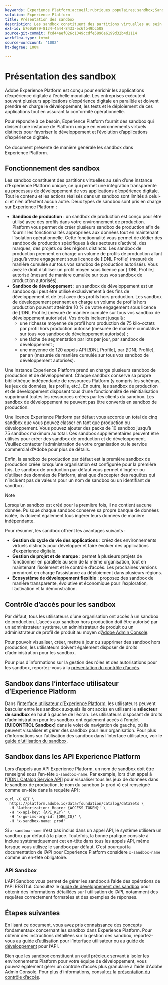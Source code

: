 ```yaml
---
keywords: Experience Platform;accueil;rubriques populaires;sandbox;Sandbox;test;Test
solution: Experience Platform
title: Présentation des sandbox
description: Les sandbox constituent des partitions virtuelles au sein d’une instance d’Experience Platform unique, ce qui permet une intégration transparente au processus de développement de vos applications d’expérience digitale.
exl-id: b760a979-8134-4a44-8433-ec6fb49bc508
source-git-commit: fcd44aef026c1049ccdfe5896e6199d32b4d1114
workflow-type: tm+mt
source-wordcount: '1002'
ht-degree: 100%

---
```


# Présentation des sandbox

Adobe Experience Platform est conçu pour enrichir les applications d’expérience digitale à l’échelle mondiale. Les entreprises exécutent souvent plusieurs applications d’expérience digitale en parallèle et doivent prendre en charge le développement, les tests et le déploiement de ces applications tout en assurant la conformité opérationnelle.

Pour répondre à ce besoin, Experience Platform fournit des sandbox qui divisent une instance de Platform unique en environnements virtuels distincts pour favoriser le développement et l’évolution d’applications d’expérience digitale.

Ce document présente de manière générale les sandbox dans Experience Platform.

## Fonctionnement des sandbox

Les sandbox constituent des partitions virtuelles au sein d’une instance d’Experience Platform unique, ce qui permet une intégration transparente au processus de développement de vos applications d’expérience digitale. Tout le contenu et les actions réalisés dans un sandbox sont limités à celui-ci et n’en affectent aucun autre. Deux types de sandbox sont pris en charge sur Experience Platform :

* **Sandbox de production** : un sandbox de production est conçu pour être utilisé avec des profils dans votre environnement de production. Platform vous permet de créer plusieurs sandbox de production afin de fournir les fonctionnalités appropriées aux données tout en maintenant l’isolation opérationnelle. Cette fonctionnalité vous permet de dédier des sandbox de production spécifiques à des secteurs d’activité, des marques, des projets ou des régions distincts. Les sandbox de production prennent en charge un volume de profils de production allant jusqu’à votre engagement sous licence de [!DNL Profile] (mesuré de manière cumulée sur tous vos sandbox de production autorisés). Vous avez le droit d’utiliser un profil moyen sous licence par [!DNL Profile] autorisé (mesuré de manière cumulée sur tous vos sandbox de production autorisés).
* **Sandbox de développement** : un sandbox de développement est un sandbox qui peut être utilisé exclusivement à des fins de développement et de test avec des profils hors production. Les sandbox de développement prennent en charge un volume de profils hors production pouvant atteindre 10 % de votre engagement sous licence de [!DNL Profile] (mesuré de manière cumulée sur tous vos sandbox de développement autorisés). Vos droits incluent jusqu’à :
   * une richesse moyenne de profil hors production de 75 kilo-octets par profil hors production autorisé (mesurée de manière cumulative sur tous vos sandbox de développement autorisés) ;
   * une tâche de segmentation par lots par jour, par sandbox de développement ;
   * une moyenne de 120 appels API [!DNL Profile], par [!DNL Profile], par an (mesurée de manière cumulée sur tous vos sandbox de développement autorisés).

Une instance Experience Platform prend en charge plusieurs sandbox de production et de développement. Chaque sandbox conserve sa propre bibliothèque indépendante de ressources Platform (y compris les schémas, les jeux de données, les profils, etc.). En outre, les sandbox de production et de développement disposent tous d’une fonctionnalité de réinitialisation supprimant toutes les ressources créées par les clients du sandbox. Les sandbox de développement ne peuvent pas être convertis en sandbox de production.

Une licence Experience Platform par défaut vous accorde un total de cinq sandbox que vous pouvez classer en tant que production ou développement. Vous pouvez ajouter des packs de 10 sandbox jusquʼà 75 sandbox maximum au total. Ces sandbox supplémentaires peuvent être utilisés pour créer des sandbox de production et de développement. Veuillez contacter l’administration de votre organisation ou le service commercial d’Adobe pour plus de détails.

Enfin, la sandbox de production par défaut est la première sandbox de production créée lorsqu’une organisation est configurée pour la première fois. Le sandbox de production par défaut vous permet d’ingérer ou d’utiliser des données de Platform, ainsi que d’accepter des requêtes qui n’incluent pas de valeurs pour un nom de sandbox ou un identifiant de sandbox.

>[!NOTE]
>
>Lorsqu’un sandbox est créé pour la première fois, il ne contient aucune donnée. Puisque chaque sandbox conserve sa propre banque de données isolée, ils doivent également tous ingérer leurs données de manière indépendante.

Pour résumer, les sandbox offrent les avantages suivants :

* **Gestion du cycle de vie des applications** : créez des environnements virtuels distincts pour développer et faire évoluer des applications d’expérience digitale.
* **Gestion de projet et de marque** : permet à plusieurs projets de fonctionner en parallèle au sein de la même organisation, tout en maintenant l’isolement et le contrôle d’accès. Les prochaines versions prendront en charge l’assistance au déploiement dans plusieurs régions.
* **Écosystème de développement flexible** : proposez des sandbox de manière transparente, évolutive et économique pour l’exploration, l’activation et la démonstration.

## Contrôle d’accès pour les sandbox

Par défaut, tous les utilisateurs d’une organisation ont accès à un sandbox de production. L’accès aux sandbox hors production doit être autorisé par un administrateur système, un administrateur de produit ou un administrateur de profil de produit au moyen d’[Adobe Admin Console](https://adminconsole.adobe.com).

Pour pouvoir visualiser, créer, mettre à jour ou supprimer des sandbox hors production, les utilisateurs doivent également disposer de droits d’administration pour les sandbox.

Pour plus d’informations sur la gestion des rôles et des autorisations pour les sandbox, reportez-vous à la [présentation du contrôle d’accès](../access-control/home.md).

## Sandbox dans l’interface utilisateur d’Experience Platform

Dans l’[interface utilisateur d’Experience Platform](https://platform.adobe.com), les utilisateurs peuvent basculer entre les sandbox auxquels ils ont accès en utilisant le **sélecteur de sandbox** en haut à gauche de l’écran.  Les utilisateurs disposant de droits d’administration pour les sandbox ont également accès à l’onglet **[!UICONTROL Sandbox]** dans le volet de navigation de gauche, où ils peuvent visualiser et gérer des sandbox pour leur organisation. Pour plus d’informations sur l’utilisation des sandbox dans l’interface utilisateur, voir le [guide d’utilisation du sandbox](ui/overview.md).

## Sandbox dans les API Experience Platform

Lors d’appels aux API Experience Platform, un nom de sandbox doit être renseigné sous l’en-tête `x-sandbox-name`. Par exemple, lors d’un appel à l’[[!DNL Catalog Service API]](https://www.adobe.io/experience-platform-apis/references/catalog/) pour visualiser tous les jeux de données dans le sandbox de production, le nom du sandbox (« prod ») est renseigné comme en-tête dans la requête API :

```shell
curl -X GET \
  https://platform.adobe.io/data/foundation/catalog/dataSets \
  -H 'Authorization: Bearer {ACCESS_TOKEN}' \
  -H 'x-api-key: {API_KEY}' \
  -H 'x-gw-ims-org-id: {ORG_ID}' \
  -H 'x-sandbox-name: prod'
```

Si `x-sandbox-name` n’est pas inclus dans un appel API, le système utilisera un sandbox par défaut à la place. Toutefois, la bonne pratique consiste à inclure systématiquement cet en-tête dans tous les appels API, même lorsque vous utilisez le sandbox par défaut. C’est pourquoi la documentation de l’API pour Experience Platform considère `x-sandbox-name` comme un en-tête obligatoire.

### API Sandbox

L’API Sandbox vous permet de gérer les sandbox à l’aide des opérations de l’API RESTful. Consultez le [guide de développement des sandbox](api/overview.md) pour obtenir des informations détaillées sur l’utilisation de l’API, notamment des requêtes correctement formatées et des exemples de réponses.

## Étapes suivantes

En lisant ce document, vous avez pris connaissance des concepts fondamentaux concernant les sandbox dans Experience Platform. Pour obtenir des instructions détaillées sur la gestion des sandbox, reportez-vous au [guide d’utilisation](ui/overview.md) pour l’interface utilisateur ou au [guide de développement](./api/getting-started.md) pour l’API.

Bien que les sandbox constituent un outil précieux servant à isoler les environnements Platform pour votre équipe de développement, vous pouvez également gérer un contrôle d’accès plus granulaire à l’aide d’Adobe Admin Console. Pour plus d’informations, consultez la [présentation du contrôle d’accès](../access-control/home.md).
